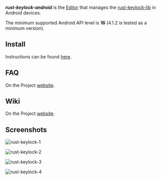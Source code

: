 ___rust-keylock-android___ is the [Editor](https://rust-keylock.github.io/rust-keylock-lib/rust_keylock/trait.Editor.html) that manages the [rust-keylock-lib](https://github.com/rust-keylock/rust-keylock-lib) in Android devices.

The minimum supported Android API level is __16__ (4.1.2 is tested as a minimum version).

## Install

Instructions can be found [here](https://rust-keylock.github.io/download/rkl/).

## FAQ

On the Project [website](https://rust-keylock.github.io/faq/rkl/).

## Wiki

On the Project [website](https://rust-keylock.github.io/wiki/).

## Screenshots

![rust-keylock-1](gh-images/rustkeylock-11.png)

![rust-keylock-2](gh-images/rustkeylock-12.png)

![rust-keylock-3](gh-images/rustkeylock-13.png)

![rust-keylock-4](gh-images/rustkeylock-14.png)
